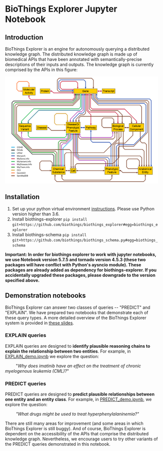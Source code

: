 BioThings Explorer Jupyter Notebook
===================================

## Introduction

BioThings Explorer is an engine for autonomously querying a distributed knowledge graph. The distributed knowledge graph is made up of biomedical APIs that have been annotated with semantically-precise descriptions of their inputs and outputs.  The knowledge graph is currently comprised by the APIs in this figure:

![BTE Metagraph](img/smartapi_metagraph.png "BioThings Explorer metagraph")


## Installation

1. Set up your python virtual environment [instructions](https://virtualenv.pypa.io/en/latest/). Please use Python version higher than 3.6.
2. Install biothings-explorer `pip install git+https://github.com/biothings/biothings_explorer#egg=biothings_explorer`
3. Install biothings-schema `pip install git+https://github.com/biothings/biothings_schema.py#egg=biothings_schema`

**Important: In order for biothings explorer to work with jupyter notebooks, we use Notebook version 5.7.5 and tornado version 4.5.3 (these two packages will have conflict with Python's aysncio module). These packages are already added as dependency for biothings-explorer. If you accidentally upgraded these packages, please downgrade to the version specified above.**


## Demonstration notebooks
BioThings Explorer can answer two classes of queries -- "PREDICT" and "EXPLAIN".  We have prepared two notebooks that demonstrate each of these query types.  A more detailed overview of the BioThings Explorer system is provided in [these slides](https://docs.google.com/presentation/d/1QWQqqQhPD_pzKryh6Wijm4YQswv8pAjleVORCPyJyDE/edit?usp=sharing).

### EXPLAIN queries

EXPLAIN queries are designed to **identify plausible reasoning chains to explain the relationship between two entities**.  For example, in [EXPLAIN_demo.ipynb](EXPLAIN_demo.ipynb) we explore the question:  

&nbsp;&nbsp;&nbsp;&nbsp;&nbsp;&nbsp;&nbsp;&nbsp;&nbsp;"*Why does imatinib have an effect on the treatment of chronic myelogenous leukemia (CML)?*"

### PREDICT queries

PREDICT queries are designed to **predict plausible relationships between one entity and an entity class**.  For example, in [PREDICT_demo.ipynb](PREDICT_demo.ipynb), we explore the question:  

&nbsp;&nbsp;&nbsp;&nbsp;&nbsp;&nbsp;&nbsp;&nbsp;&nbsp;*"What drugs might be used to treat hyperphenylalaninemia?"*

There are still many areas for improvement (and some areas in which BioThings Explorer is still buggy).  And of course, BioThings Explorer is dependent on the accessibility of the APIs that comprise the distributed knowledge graph.  Nevertheless, we encourage users to try other variants of the PREDICT queries demonstrated in this notebook.
